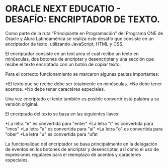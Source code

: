 # ORACLE NEXT EDUCATIO - DESAFÍO: ENCRIPTADOR DE TEXTO.

Como parte de la ruta "Principiante en Programación" del Programa ONE de Oracle y Alura Latinoamérica se realiza este desafío que consiste en un encriptador de texto, utilizando JavaScript, HTML y CSS.

El encriptador consiste en un text area el cuál recibe un texto en minúsculas, dos botones de encriptar y desencriptar y una sección que recibe el texto encriptado con un botón de copiar texto.

Para el correcto funcionamiento se marcaron algunas pautas importantes:

  *El texto que se recibe debe ser totalmente en minúsculas. 
  *No debe tener acentos.
  *No debe tener caractéres especiales.

Una vez encriptado el texto también es posible convertir esta palabra a su versión original.



El encriptado del texto se basa en las siguientes llaves:

 *La letra "e" es convertida para "enter"
 *La letra "i" es convertida para "imes"
 *La letra "a" es convertida para "ai"
 *La letra "o" es convertida para "ober"
 *La letra "u" es convertida para "ufat


La funcionalidad del encriptador se basa principalmente en la delegación de eventos en los botones de encriptar y desencriptar, así como el uso de expresiones regulares para el reemplazo de acentos y carácteres especiales.






